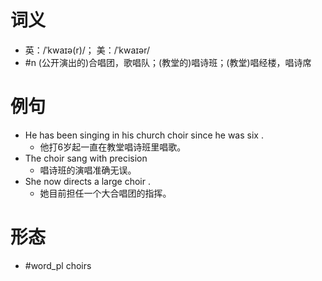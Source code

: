 # 词义
- 英：/ˈkwaɪə(r)/； 美：/ˈkwaɪər/
- #n (公开演出的)合唱团，歌唱队；(教堂的)唱诗班；(教堂)唱经楼，唱诗席
# 例句
- He has been singing in his church choir since he was six .
	- 他打6岁起一直在教堂唱诗班里唱歌。
- The choir sang with precision
	- 唱诗班的演唱准确无误。
- She now directs a large choir .
	- 她目前担任一个大合唱团的指挥。
# 形态
- #word_pl choirs
